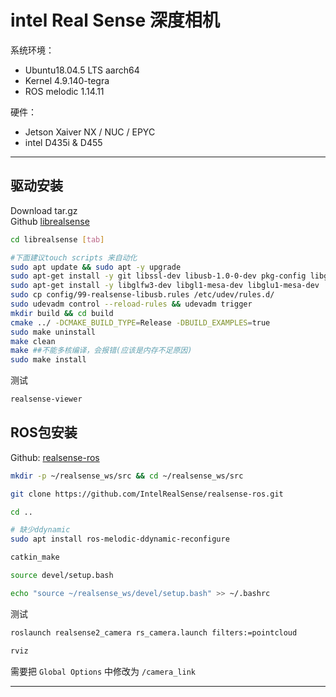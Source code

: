 # intel Real Sense 深度相机

系统环境： 
- Ubuntu18.04.5 LTS aarch64
- Kernel 4.9.140-tegra
- ROS melodic 1.14.11

硬件：
- Jetson Xaiver NX / NUC / EPYC
- intel D435i & D455
----

## 驱动安装
Download tar.gz            
Github [librealsense](https://github.com/IntelRealSense/librealsense/releases)  

``` bash
cd librealsense [tab]

#下面建议touch scripts 来自动化
sudo apt update && sudo apt -y upgrade
sudo apt-get install -y git libssl-dev libusb-1.0-0-dev pkg-config libgtk-3-dev
sudo apt-get install -y libglfw3-dev libgl1-mesa-dev libglu1-mesa-dev
sudo cp config/99-realsense-libusb.rules /etc/udev/rules.d/
sudo udevadm control --reload-rules && udevadm trigger
mkdir build && cd build
cmake ../ -DCMAKE_BUILD_TYPE=Release -DBUILD_EXAMPLES=true
sudo make uninstall
make clean
make ##不能多核编译，会报错(应该是内存不足原因)
sudo make install
```
测试
``` bash
realsense-viewer 
```
## ROS包安装
Github: [realsense-ros](https://github.com/IntelRealSense/realsense-ros)

``` bash
mkdir -p ~/realsense_ws/src && cd ~/realsense_ws/src

git clone https://github.com/IntelRealSense/realsense-ros.git

cd ..

# 缺少ddynamic
sudo apt install ros-melodic-ddynamic-reconfigure

catkin_make

source devel/setup.bash

echo "source ~/realsense_ws/devel/setup.bash" >> ~/.bashrc
```
测试
``` bash
roslaunch realsense2_camera rs_camera.launch filters:=pointcloud

rviz
```
需要把 `Global Options` 中修改为 `/camera_link`

----


